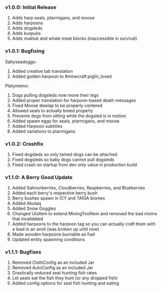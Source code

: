 ### v1.0.0: Initial Release
1. Adds harp seals, ptarmigans, and moose
2. Adds harpoons
3. Adds dogsleds
4. Adds kuspuks
5. Adds muktuk and whale meat blocks (inaccessible in survival)

### v1.0.1: Bugfixing
Saltyseadoggo:
1. Added creative tab translation
2. Added golden harpoon to #minecraft:piglin_loved

Platymemo:
1. Dogs pulling dogsleds now move their legs
2. Added proper translation for harpoon-based death messages
3. Fixed Moose dewlap to be properly centered
4. Allowed seals to actually breed properly
5. Prevents dogs from sitting while the dogsled is in motion
6. Added spawn eggs for seals, ptarmigans, and moose
7. Added Harpoon subtitles
8. Added variations to ptarmigans

### v1.0.2: Crashfix
1. Fixed dogsleds so only tamed dogs can be attached
2. Fixed dogsleds so baby dogs cannot pull dogsleds
3. Fixed crash on startup from dev only value in production build

### v1.1.0: A Berry Good Update
1. Added Salmonberries, Cloudberries, Raspberries, and Blueberries
2. Added each berry's respective berry bush
3. Berry bushes spawn in ICY and TAIGA biomes
4. Added Akutaq
5. Added Snow Goggles
6. Changed UluItem to extend MiningToolItem and removed the bad mixins that invalidated
7. Added harpoons to the harpoon tag so you can actually craft them with a lead in an anvil (was broken up until now)
8. Made wooden harpoons burnable as fuel
9. Updated entity spawning conditions

### v1.1.1: Bugfixes
1. Removed ClothConfig as an included Jar
2. Removed AutoConfig as an included Jar
3. Drastically reduced seal hunting fish rates
4. Let seals eat the fish they hunt (or any dropped fish)
5. Added config options for seal fish hunting and eating